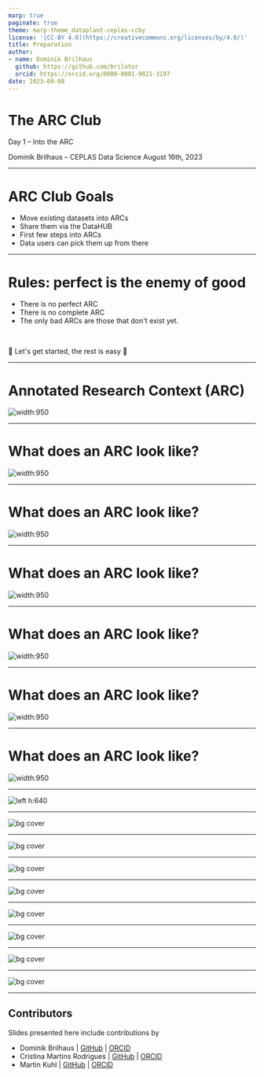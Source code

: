 ```yaml
---
marp: true
paginate: true
theme: marp-theme_dataplant-ceplas-ccby
license: '[CC-BY 4.0](https://creativecommons.org/licenses/by/4.0/)'
title: Preparation
author:
- name: Dominik Brilhaus
  github: https://github.com/brilator
  orcid: https://orcid.org/0000-0001-9021-3197
date: 2023-09-08
---
```


# The ARC Club

Day 1 &ndash; Into the ARC

Dominik Brilhaus &ndash; CEPLAS Data Science
August 16th, 2023

---

# ARC Club Goals

- Move existing datasets into ARCs
- Share them via the DataHUB
- First few steps into ARCs
- Data users can pick them up from there

---

# Rules: perfect is the enemy of good

- There is no perfect ARC
- There is no complete ARC
- The only bad ARCs are those that don't exist yet.

<br>

:rocket: Let's get started, the rest is easy :rocket:

---

# Annotated Research Context (ARC)

![width:950](./../../../img/ARC_DataCentricIntegration_img1.png)

---

# What does an ARC look like?

![width:950](./../../../img/ARC_fillWithData_seq1.png)

---

# What does an ARC look like?

![width:950](./../../../img/ARC_fillWithData_seq2.png)

---

# What does an ARC look like?

![width:950](./../../../img/ARC_fillWithData_seq3.png)

---

# What does an ARC look like?

![width:950](./../../../img/ARC_fillWithData_seq4.png)

---

# What does an ARC look like?

![width:950](./../../../img/ARC_fillWithData_seq5.png)

---

# What does an ARC look like?

![width:950](./../../../img/ARC_fillWithData_seq6.png)

---

![left h:640](./../../../img/User_Challenges_002.svg)

---

![bg cover](./../../../img/DataPLANT_BigPicture_seq1.png)

---

![bg cover](./../../../img/DataPLANT_BigPicture_seq2.png)

---

![bg cover](./../../../img/DataPLANT_BigPicture_seq3.png)

---

![bg cover](./../../../img/DataPLANT_BigPicture_seq4.png)

---

![bg cover](./../../../img/DataPLANT_BigPicture_seq5.png)

---

![bg cover](./../../../img/DataPLANT_BigPicture_seq6.png)

---

![bg cover](./../../../img/DataPLANT_BigPicture_seq7.png)

---

![bg cover](./../../../img/DataPLANT_BigPicture_seq8.png)

--- 

## Contributors

Slides presented here include contributions by 

- Dominik Brilhaus | [GitHub](https://github.com/brilator) | [ORCID](https://orcid.org/0000-0001-9021-3197)
- Cristina Martins Rodrigues  | [GitHub](https://github.com/CMR248) | [ORCID](https://orcid.org/0000-0002-4849-1537)
- Martin Kuhl  | [GitHub](https://github.com/Martin-Kuhl) | [ORCID](https://orcid.org/0000-0002-8493-1077)


